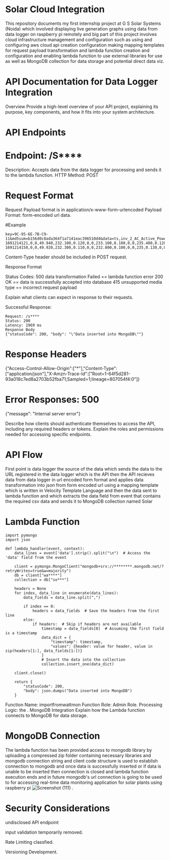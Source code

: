 # Solar Cloud Integration

This repository documents my first internship project at G S Solar Systems (Noida) which involved displaying live generation graphs using data from data logger on raspberry pi remotely and big part of this project involves cloud infrastructure management and configuration such as using and configuring aws cloud api creation configuration making mapping templates for request payload transformation and lambda function creation and configuration and enabling lambda function to use external libraries for use as well as MongoDB collection for data storage and potential direct data viz.

# API Documentation for Data Logger Integration
Overview
Provide a high-level overview of your API project, explaining its purpose, key components, and how it fits into your system architecture.

# API Endpoints

# Endpoint: /S****

Description: Accepts data from the data logger for processing and sends it to the lambda function.
HTTP Method: POST
# Request Format
Request Payload format is in application/x-www-form-urlencoded 
Payload Format: form-encoded url data.

#Example
```
key=9C-95-6E-7B-C9-11&md5sum=b156d0c8ada364f1a7141eac396510d4&data=ts,inv_2_AC_Active_Power,inv_2_AC_Reactive_Power,inv_2_AC_Frequency,inv_2_AC_Voltage_AN,inv_2_AC_Current_A,inv_2_AC_Active_Power_A,inv_2_AC_PF_A,inv_2_AC_Voltage_BN,inv_2_AC_Current_B,inv_2_AC_Active_Power_B,inv_2_AC_PF_B,inv_2_AC_Voltage_CN,inv_2_AC_Current_C,inv_2_AC_Active_Power_C,inv_2_AC_PF_C,inv_2_DC_Voltage_1,inv_2_DC_Current_1,inv_2_DC_Power_1,inv_2_DC_Voltage_2,inv_2_DC_Current_2,inv_2_DC_Power_2,inv_2_DC_Voltage_3,inv_2_DC_Current_3,inv_2_DC_Power_3,inv_2_DC_Voltage_4,inv_2_DC_Current_4,inv_2_DC_Power_4,inv_2_DC_Voltage_5,inv_2_DC_Current_5,inv_2_DC_Power_5,inv_2_DC_Voltage_6,inv_2_DC_Current_6,inv_2_DC_Power_6,inv_2_DC_Voltage_7,inv_2_DC_Current_7,inv_2_DC_Power_7,inv_2_DC_Voltage_8,inv_2_DC_Current_8,inv_2_DC_Power_8,inv_2_DC_Voltage_9,inv_2_DC_Current_9,inv_2_DC_Power_9,inv_2_DC_Voltage_10,inv_2_DC_Current_10,inv_2_DC_Power_10,inv_2_DC_Voltage_11,inv_2_DC_Current_11,inv_2_DC_Power_11,inv_2_DC_Voltage_12,inv_2_DC_Current_12,inv_2_DC_Power_12,inv_2_kWh_Day_Active,inv_2_kWh_Total_Active,inv_2_Status_Code,inv_2_Event_Code,inv_2_percent,inv_1_AC_Active_Power,inv_1_AC_Reactive_Power,inv_1_AC_Frequency,inv_1_kWh_Total_Active,inv_1_kWh_Day_Active,inv_1_Status_Code,inv_1_Event_Code,inv_1_Event_Code_2,inv_1_Event_Code_3,inv_1_Event_Code_4,inv_1_Event_Code_5,inv_1_DC_Voltage_1,inv_1_DC_Current_1,inv_1_DC_Voltage_2,inv_1_DC_Current_2,inv_1_DC_Voltage_3,inv_1_DC_Current_3,inv_1_DC_Power_1,inv_1_DC_Power_2,inv_1_DC_Power_3,inv_1_AC_Voltage_AN,inv_1_AC_Current_A,inv_1_AC_Voltage_BN,inv_1_AC_Current_B,inv_1_AC_Voltage_CN,inv_1_AC_Current_C,inv_1_Temperature_Internal,inv_1_Current_String_1,inv_1_Current_String_2,inv_1_Current_String_3,inv_1_Current_String_4,inv_1_Current_String_5,inv_1_Current_String_6,inv_1_Current_String_7,inv_1_Current_String_8,inv_1_Current_String_9,inv_1_Current_String_10,inv_1_Current_String_11,inv_1_Current_String_12,inv_1_percent,meter_grid_AC_Active_Power,meter_grid_AC_Reactive_Power,meter_grid_AC_Apparent_Power,meter_grid_kWh_Total_Import,meter_grid_AC_Voltage_AN,meter_grid_AC_Voltage_BN,meter_grid_AC_Voltage_CN,meter_grid_AC_Voltage_AB,meter_grid_AC_Voltage_BC,meter_grid_AC_Voltage_CA,meter_grid_AC_Current_A,meter_grid_AC_Current_B,meter_grid_AC_Current_C,meter_grid_AC_Active_Power_A,meter_grid_AC_Active_Power_B,meter_grid_AC_Active_Power_C,meter_grid_AC_Apparent_Power_A,meter_grid_AC_Apparent_Power_B,meter_grid_AC_Apparent_Power_C,meter_grid_AC_Reactive_Power_A,meter_grid_AC_Reactive_Power_B,meter_grid_AC_Reactive_Power_C,meter_grid_AC_PF,meter_grid_AC_Frequency,meter_grid_kVAh_Total_Import,meter_grid_kVARh_Total_Import,meter_grid_kVARh_Total_Export,meter_DG125_AC_Active_Power,meter_DG125_AC_Reactive_Power,meter_DG125_AC_Apparent_Power,meter_DG125_kWh_Total_Import,meter_DG125_AC_Voltage_AN,meter_DG125_AC_Voltage_BN,meter_DG125_AC_Voltage_CN,meter_DG125_AC_Voltage_AB,meter_DG125_AC_Voltage_BC,meter_DG125_AC_Voltage_CA,meter_DG125_AC_Current_A,meter_DG125_AC_Current_B,meter_DG125_AC_Current_C,meter_DG125_AC_Active_Power_A,meter_DG125_AC_Active_Power_B,meter_DG125_AC_Active_Power_C,meter_DG125_AC_Apparent_Power_A,meter_DG125_AC_Apparent_Power_B,meter_DG125_AC_Apparent_Power_C,meter_DG125_AC_Reactive_Power_A,meter_DG125_AC_Reactive_Power_B,meter_DG125_AC_Reactive_Power_C,meter_DG125_AC_PF,meter_DG125_AC_Frequency,meter_DG125_kVAh_Total_Import,meter_DG125_kVARh_Total_Import,meter_DG125_kVARh_Total_Export,meter_DG250_AC_Active_Power,meter_DG250_AC_Reactive_Power,meter_DG250_AC_Apparent_Power,meter_DG250_kWh_Total_Import,meter_DG250_AC_Voltage_AN,meter_DG250_AC_Voltage_BN,meter_DG250_AC_Voltage_CN,meter_DG250_AC_Voltage_AB,meter_DG250_AC_Voltage_BC,meter_DG250_AC_Voltage_CA,meter_DG250_AC_Current_A,meter_DG250_AC_Current_B,meter_DG250_AC_Current_C,meter_DG250_AC_Active_Power_A,meter_DG250_AC_Active_Power_B,meter_DG250_AC_Active_Power_C,meter_DG250_AC_Apparent_Power_A,meter_DG250_AC_Apparent_Power_B,meter_DG250_AC_Apparent_Power_C,meter_DG250_AC_Reactive_Power_A,meter_DG250_AC_Reactive_Power_B,meter_DG250_AC_Reactive_Power_C,meter_DG250_AC_PF,meter_DG250_AC_Frequency,meter_DG250_kVAh_Total_Import,meter_DG250_kVARh_Total_Import,meter_DG250_kVARh_Total_Export,eb_state,kWh_Curtailment_Day,kWh_Curtailment_Lifetime,kWh_Curtailment_DG_Day,kWh_Curtailment_Grid_Day
1691214121,0,0,49.940,232.100,0.120,0,0,233.100,0.100,0,0,235.400,0.120,0,0,490.100,0,0,490.200,0,0,276.200,0,0,490,0,0,490,0,0,490.100,0,0,490.400,0,0,490.100,0,0,489.900,0,0,489.600,0,0,96.600,0,0,96,0,0,0,26852.400,0,0,0,0,0,0,16095,170.800,0,0,0,0,0,0,0,0,0,0,0,0,0,0,0,0,0,0,0,0,0,0,0,0,0,0,0,0,0,0,0,0,0,0,0,60185.984,-14305.585,61893.344,11868.400,234.840,233.440,232.690,405.390,403.900,404.800,87.664,103.856,72.824,20249.582,23392.458,16985.238,20642.376,24265.726,16985.238,-4007.763,-6451.228,-3846.593,-0.972,49.940,12596.900,645.800,2867,0,0,0,350.200,0,0,0,0,0,0,0,0,0,0,0,0,0,0,0,0,0,0,0,0,357.800,1.900,66.700,0,0,0,883.300,0,0,0,0,0,0,0,0,0,0,0,0,0,0,0,0,0,0,0,0,918.800,122.800,94.300,0,0,0,0,0
1691214158,0,0,49.920,232.300,0.110,0,0,232.800,0.100,0,0,235,0.130,0,0,493.400,0,0,493.600,0,0,277.200,0,0,493.300,0,0,493.300,0,0,493.400,0,0,493.800,0,0,493.300,0,0,493.300,0,0,493,0,0,97.200,0,0,96.700,0,0,0,26852.400,0,0,0,0,0,0,16095,170.800,0,0,0,0,0,0,0,0,0,0,0,0,0,0,0,0,0,0,0,0,0,0,0,0,0,0,0,0,0,0,0,0,0,0,0,61599.024,-14434.688,63296.924,11869,234.630,233.250,232.460,405.020,403.540,404.420,89.472,105.704,75.400,20582.072,23784.232,17527.482,20992.814,24655.458,17527.482,-4132.382,-6496.302,-3915.754,-0.973,49.923,12597.600,645.800,2867.200,0,0,0,350.200,0,0,0,0,0,0,0,0,0,0,0,0,0,0,0,0,0,0,0,0,357.800,1.900,66.700,0,0,0,883.300,0,0,0,0,0,0,0,0,0,0,0,0,0,0,0,0,0,0,0,0,918.800,122.800,94.300,0,0,0,0,0

```


Content-Type header should be included in POST request.

Response Format

Status Codes: 500 data transformation Failed  == lambda function error 
              200 OK                          == data is successfully accepted into database
              415 unsupported media type      == incorrect request payload 

              
Explain what clients can expect in response to their requests.

Successful Response: 
```
Request: /s****
Status: 200
Latency: 1969 ms
Response Body
{"statusCode": 200, "body": "\"Data inserted into MongoDB\""}

```

# Response Headers
{"Access-Control-Allow-Origin":["*"],"Content-Type":["application/json"],"X-Amzn-Trace-Id":["Root=1-64f5d281-93a018c7ed8a2703b52fba71;Sampled=1;lineage=807054f4:0"]}

# Error Responses: 500

{"message": "Internal server error"}


Describe how clients should authenticate themselves to access the API, including any required headers or tokens. Explain the roles and permissions needed for accessing specific endpoints.

# API Flow

First point is data logger the source of the data which sends the data to the URL registered in the data logger which is the API then the API recieves data from data logger in url encoded form format and applies data transformation into json from form encoded url using a mapping template which is written in Velocity Template Language and then the data sent to lambda function and which extracts the data field from event that contains the required csv data and sends it to MongoDB collection named Solar 

# Lambda Function

```
import pymongo
import json

def lambda_handler(event, context):
    data_lines = event['data'].strip().split("\n")  # Access the 'data' field from the event

    client = pymongo.MongoClient("mongodb+srv://********.mongodb.net/?retryWrites=true&w=majority")
    db = client["wa****"]
    collection = db["so***"]

    headers = None
    for index, data_line in enumerate(data_lines):
        data_fields = data_line.split(",")
        
        if index == 0:
            headers = data_fields  # Save the headers from the first line
        else:
            if headers:  # Skip if headers are not available
                timestamp = data_fields[0]  # Assuming the first field is a timestamp
                data_dict = {
                    "timestamp": timestamp,
                    "values": {header: value for header, value in zip(headers[1:], data_fields[1:])}
                }
                # Insert the data into the collection
                collection.insert_one(data_dict)
    
    client.close()
    
    return {
        "statusCode": 200,
        "body": json.dumps("Data inserted into MongoDB")
    }

```


Function Name: importfromwattmon
Function Role: Admin Role.
Processing Logic: the .
MongoDB Integration
Explain how the Lambda function connects to MongoDB for data storage.

# MongoDB Connection 

The lambda function has been provided access to mongodb library by uploading a compressed zip folder containing necessary libraries and mongodb connection string and client code structure is used to establish connection to mongodb and once data is successfully inserted or if data is unable to be inserted then connection is closed and lambda function execution ends and in future mongodb's url connection is going to be used to for accessing real-time data monitoring application for solar plants using raspberry pi ![Screenshot (111)](https://github.com/SalilHarit/Data-Cloud-Integration-/assets/39475669/cdf4c1c9-ab19-4140-93e0-3e2fe64b6358)
.

# Security Considerations

undisclosed API endpoint

input validation temporarily removed.

Rate Limiting
classfied.

Versioning
Development.
